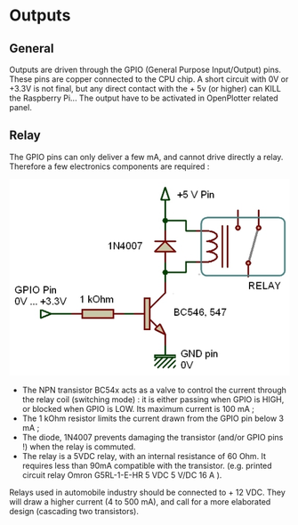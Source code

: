 # Outputs

## General
Outputs are driven through the GPIO (General Purpose Input/Output) pins. These pins are copper connected to the CPU chip. A short circuit with 0V or +3.3V is not final, but any direct contact with the + 5v (or higher) can KILL the Raspberry Pi... 
The output have to be activated in OpenPlotter related panel. 

## Relay
The GPIO pins can only deliver a few mA, and cannot drive directly a relay. Therefore a few electronics components are required : 

![](Relay.jpg)

* The NPN transistor BC54x acts as a valve to control the current through the relay coil (switching mode) : it is either passing when GPIO is HIGH, or blocked when GPIO is LOW. Its maximum current is 100 mA ;
* The 1 kOhm resistor limits the current drawn from the GPIO pin below 3 mA ; 
* The diode, 1N4007 prevents damaging the transistor (and/or GPIO pins !) when the relay is commuted. 
* The relay is a 5VDC relay, with an internal resistance of 60 Ohm. It requires less than 90mA compatible with the transistor. (e.g. printed circuit relay Omron G5RL-1-E-HR 5 VDC 5 V/DC 16 A ). 

Relays used in automobile industry should be connected to + 12 VDC. They will draw a higher current (4 to 500 mA), and call for a more elaborated design (cascading two transistors). 






